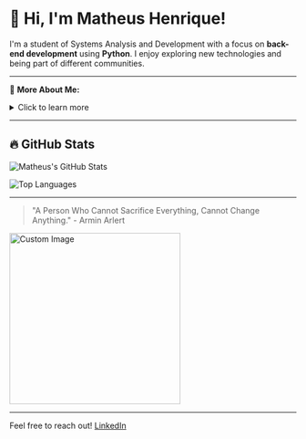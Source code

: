 # 👋 Hi, I'm Matheus Henrique!

I'm a student of Systems Analysis and Development with a focus on **back-end development** using **Python**. I enjoy exploring new technologies and being part of different communities.

---

🔎 **More About Me:**
<details>
  <summary>Click to learn more</summary>
  
  - 🎓 Student of **Systems Analysis and Development**
  - 💻 Focused on back-end development with Python
  - 🎯 Interested in technology!
  - 🚀 Always looking to learn and improve!
</details>

---

## 🔥 GitHub Stats

![Matheus's GitHub Stats](https://github-readme-stats.vercel.app/api?username=Supiidu&show_icons=true&theme=tokyonight)

![Top Languages](https://github-readme-stats.vercel.app/api/top-langs/?username=Supiidu&layout=compact&theme=tokyonight)

---

> "A Person Who Cannot Sacrifice Everything, Cannot Change Anything." - Armin Arlert

<img src="https://link-to-anime-image.png" alt="Custom Image" width="300px" />

---

Feel free to reach out! [LinkedIn](https://www.linkedin.com/in/matheus-henrique-8ba576302/)
